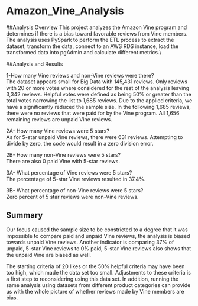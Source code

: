 # Amazon_Vine_Analysis

##Analysis Overview
This project analyzes the Amazon Vine program and determines if there is a bias toward favorable reviews from Vine members.\
The analysis uses PySpark to perform the ETL process to extract the dataset, transform the data, connect to an AWS RDS instance, load the transformed data into pgAdmin and calculate different metrics.\

##Analysis and Results

1-How many Vine reviews and non-Vine reviews were there?  
The dataset appears small for Big Data with 145,431 reviews. Only reviews with 20 or more votes where considered for the rest of the analysis leaving 3,342 reviews. Helpful votes were defined as being 50% or greater than the total votes narrowing the list to 1,685 reviews.
Due to the applied criteria, we have a significantly reduced the sample size. In the following 1,685 reviews, there were no reviews that were paid for by the Vine program.
All 1,656 remaining reviews are unpaid Vine reviews.

2A- How many Vine reviews were 5 stars?  
As for 5-star unpaid Vine reviews, there were 631 reviews. Attempting to divide by zero, the code would result in a zero division error. 

2B- How many non-Vine reviews were 5 stars?  
There are also 0 paid Vine with 5-star reviews.

3A- What percentage of Vine reviews were 5 stars?   
The percentage of 5-star Vine reviews resulted in 37.4%.

3B- What percentage of non-Vine reviews were 5 stars?   
Zero percent of 5 star reviews were non-Vine reviews.

## Summary
Our focus caused the sample size to be constricted to a degree that it was impossible to compare paid and unpaid Vine reviews, the analysis is biased towards unpaid Vine reviews. 
Another indicator is comparing 37% of unpaid, 5-star Vine reviews to 0% paid, 5-star Vine reviews also shows that the unpaid Vine are biased as well.

The starting criteria of 20 likes or the 50% helpful criteria may have been too high, which made the data set too small. Adjustments to these criteria is a first step to reconsidering using this data set. In addition, running the same analysis using datasets from different product categories can provide us with the whole picture of whether reviews made by Vine members are bias.
